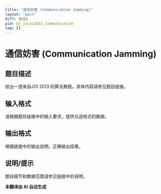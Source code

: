 ```yaml
---
title: "通信妨害 (Communication Jamming)"
layout: "post"
diff: 难度0
pid: AT_joisc2013_communication
tag: []
---
```


# 通信妨害 (Communication Jamming)

## 题目描述

[题目链接]: https://atcoder.jp/contests/joisc2013-day1/tasks/joisc2013_communication

给出一道来自JOI 2013 的算法赛题。具体内容请参见题目链接。

## 输入格式

请根据题目链接中的输入要求，提供合适格式的数据。

## 输出格式

根据链接中的输出说明，正确输出结果。

## 说明/提示

题目细节和数据范围请参见链接中的说明。

 **本翻译由 AI 自动生成**

